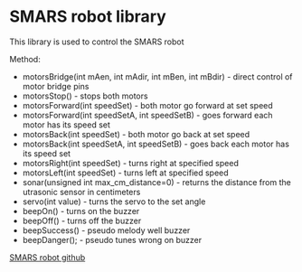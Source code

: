 # SMARS robot library

This library is used to control the SMARS robot

Method:
- motorsBridge(int mAen, int mAdir, int mBen, int mBdir) - direct control of motor bridge pins
- motorsStop() - stops both motors 
- motorsForward(int speedSet) - both motor go forward at set speed
- motorsForward(int speedSetA, int speedSetB) - goes forward each motor has its speed set
- motorsBack(int speedSet) - both motor go back at set speed
- motorsBack(int speedSetA, int speedSetB) - goes back each motor has its speed set
- motorsRight(int speedSet) - turns right at specified speed
- motorsLeft(int speedSet) - turns left at specified speed
- sonar(unsigned int max_cm_distance=0) - returns the distance from the utrasonic sensor in centimeters
- servo(int value) - turns the servo to the set angle
- beepOn() - turns on the buzzer
- beepOff() - turns off the buzzer
- beepSuccess() - pseudo melody well buzzer
- beepDanger(); - pseudo tunes wrong on buzzer

[SMARS robot github](https://github.com/jerabina/SMARS)